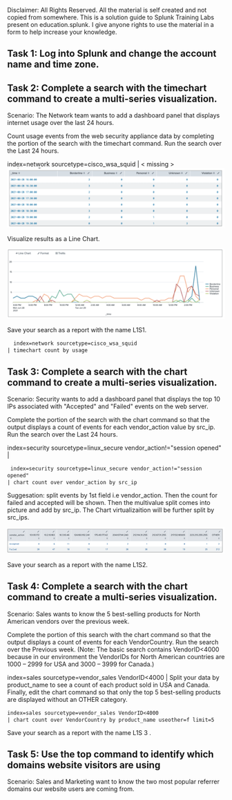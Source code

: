 Disclaimer: All Rights Reserved. All the material is self created and not copied from somewhere. This is a solution guide to Splunk Training Labs present on education.splunk. I give anyone rights to use the material in a form to help increase your knowledge.

## Task 1: Log into Splunk and change the account name and time zone. 

 

## Task 2: Complete a search with the timechart command to create a multi-series visualization. 
Scenario: The Network team wants to add a dashboard panel that displays internet usage over the last  24 hours.

Count usage events from the web security appliance data by completing the <missing> portion of the search with the timechart command. Run the search over the Last 24 hours. 

index=network sourcetype=cisco_wsa_squid | < missing >  
![image](https://github.com/ShahzebFarruk/Splunk_Material/blob/main/Statistical%20Labs/table1.png)


Visualize results as a Line Chart.
  

![image](https://github.com/ShahzebFarruk/Splunk_Material/blob/main/Statistical%20Labs/table2.png)

  
Save your search as a report with the name L1S1.

```spl
  index=network sourcetype=cisco_wsa_squid
| timechart count by usage
  ```


  
## Task 3: Complete a search with the chart command to create a multi-series visualization. 

Scenario: Security wants to add a dashboard panel that displays the top 10 IPs associated with "Accepted" and "Failed" events on the web server.
  
  Complete the <missing> portion of the search with the chart command so that the output displays a count of events for each vendor_action value by src_ip. Run the search over the Last 24 hours. 
  
index=security sourcetype=linux_secure vendor_action!="session opened" | <missing> 

```spl
 index=security sourcetype=linux_secure vendor_action!="session opened"
| chart count over vendor_action by src_ip
 ```
Suggesation: split events by 1st field i.e vendor_action. Then the count for failed and accepted will be shown. Then the multivalue split comes into picture and add by src_ip. The Chart virtualizaition will be further split by src_ips.
 
![image](https://github.com/ShahzebFarruk/Splunk_Material/blob/main/Statistical%20Labs/table3.png)

Save your search as a report with the name L1S2. 
 
## Task 4: Complete a search with the chart command to create a multi-series visualization. 
Scenario: Sales wants to know the 5 best-selling products for North American vendors over the previous week. 

Complete the <missing> portion of this search with the chart command so that the output displays a count of events for each VendorCountry. Run the search over the Previous week. (Note: The basic search contains VendorID<4000 because in our environment the VendorIDs for North American countries are 1000 – 2999 for USA and 3000 – 3999 for Canada.) 

index=sales sourcetype=vendor_sales VendorID<4000 | <missing> 
Split your data by product_name to see a count of each product sold in USA and Canada. 
Finally, edit the chart command so that only the top 5 best-selling products are displayed without an OTHER category. 



```spl
index=sales sourcetype=vendor_sales VendorID<4000 
| chart count over VendorCountry by product_name useother=f limit=5
```
Save your search as a report with the name L1S 3 .

##  Task 5: Use the top command to identify which domains website visitors are using
Scenario: Sales and Marketing want to know the two most popular referrer domains our website users are coming from.
